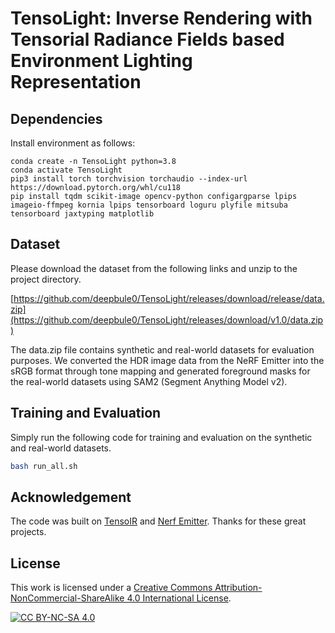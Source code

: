 <!-- [![CC BY-NC-SA 4.0][cc-by-nc-sa-shield]][cc-by-nc-sa] -->
# TensoLight: Inverse Rendering with Tensorial Radiance Fields based Environment Lighting Representation


##  Dependencies

Install environment as follows:

```
conda create -n TensoLight python=3.8
conda activate TensoLight
pip3 install torch torchvision torchaudio --index-url https://download.pytorch.org/whl/cu118
pip install tqdm scikit-image opencv-python configargparse lpips imageio-ffmpeg kornia lpips tensorboard loguru plyfile mitsuba tensorboard jaxtyping matplotlib
```

## Dataset

 Please download the dataset from the following links and unzip to the project directory. 
 
[https://github.com/deepbule0/TensoLight/releases/download/release/data.zip](https://github.com/deepbule0/TensoLight/releases/download/v1.0/data.zip)


The data.zip file contains synthetic and real-world datasets for evaluation purposes. We converted the HDR image data from the NeRF Emitter into the sRGB format through tone mapping and generated foreground masks for the real-world datasets using SAM2 (Segment Anything Model v2).


## Training and Evaluation

Simply run the following code for training and evaluation on the synthetic and real-world datasets.

```bash
bash run_all.sh
```


## Acknowledgement

The code was built on [TensoIR](https://github.com/Haian-Jin/TensoIR) and [Nerf Emitter](https://github.com/gerwang/nerf-emitter). Thanks for these great projects.

## License

This work is licensed under a [Creative Commons Attribution-NonCommercial-ShareAlike 4.0 International License](https://creativecommons.org/licenses/by-nc-sa/4.0/).

[![CC BY-NC-SA 4.0](https://licensebuttons.net/l/by-nc-sa/4.0/88x31.png)](https://creativecommons.org/licenses/by-nc-sa/4.0/)

